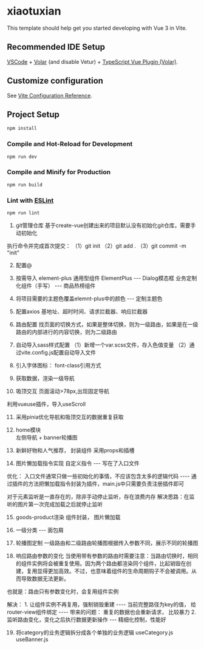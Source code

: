 # xiaotuxian

This template should help get you started developing with Vue 3 in Vite.

## Recommended IDE Setup

[VSCode](https://code.visualstudio.com/) + [Volar](https://marketplace.visualstudio.com/items?itemName=Vue.volar) (and disable Vetur) + [TypeScript Vue Plugin (Volar)](https://marketplace.visualstudio.com/items?itemName=Vue.vscode-typescript-vue-plugin).

## Customize configuration

See [Vite Configuration Reference](https://vitejs.dev/config/).

## Project Setup

```sh
npm install
```

### Compile and Hot-Reload for Development

```sh
npm run dev
```

### Compile and Minify for Production

```sh
npm run build
```

### Lint with [ESLint](https://eslint.org/)

```sh
npm run lint
```

1. git管理仓库
基于create-vue创建出来的项目默认没有初始化git仓库，需要手动初始化

执行命令并完成首次提交：
（1）git init
（2）git add .
（3）git commit -m "init"

2. 配置@

3. 按需导入 element-plus
通用型组件 ElementPlus  --- Dialog模态框
业务定制化组件（手写） --- 商品热榜组件

4. 将项目需要的主题色覆盖elemnt-plus中的颜色  --- 定制主题色

5. 配置axios
基地址、超时时间、请求拦截器、响应拦截器

6. 路由配置
找页面的切换方式，如果是整体切换，则为一级路由，如果是在一级路由的内部进行的内容切换，则为二级路由

7. 自动导入sass样式配置
（1）新增一个var.scss文件，存入色值变量
（2）通过vite.config.js配置自动导入文件

8. 引入字体图标： font-class引用方式

9. 获取数据，渲染一级导航

10. 吸顶交互
页面滚动>78px,出现固定导航

利用vueuse插件，导入useScroll

11. 采用pinia优化导航和吸顶交互的数据重复获取

12. home模块    
左侧导航 + banner轮播图

13. 新鲜好物和人气推荐， 封装组件
采用props和插槽

14. 图片懒加载指令实现
自定义指令  --- 写在了入口文件

优化： 入口文件通常只做一些初始化的事情，不应该包含太多的逻辑代码
    ---- 通过插件的方法把懒加载指令封装为插件，main.js中只需要负责注册插件即可

对于元素监听是一直存在的，除非手动停止监听，存在浪费内存
解决思路：在监听的图片第一次完成加载之后就停止监听

15. goods-product渲染
组件封装， 图片懒加载

16. 一级分类 --- 面包屑

17. 轮播图定制
一级路由和二级路由轮播图根据传入参数不同，展示不同的轮播图

18. 响应路由参数的变化
当使用带有参数的路由时需要注意：当路由切换时，相同的组件实例将会被重复使用。因为两个路由都渲染同个组件，比起销毁在创建，复用显得更加高效。不过，也意味着组件的生命周期钩子不会被调用。从而导致数据无法更新。

也就是：路由只有参数变化时，会复用组件实例

解决： 1. 让组件实例不再复用，强制销毁重建 ---- 当前完整路径为key的值，
          给router-view组件绑定 ---- 带来的问题： 重复的数据也会重新请求， 比较暴力
       2. 监听路由变化，变化之后执行数据更新操作  --- 精细化控制，性能好

19. 将category的业务逻辑拆分成各个单独的业务逻辑
useCategory.js
useBanner.js